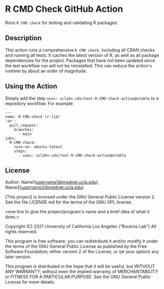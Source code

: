 # R CMD Check GitHub Action

Runs `R CMD check` for testing and validating R packages

## Description

This action runs a comprehensive `R CMD check`, including all CRAN checks and running all tests. It caches the latest version of R, as well as all package dependencies for the project. Packages that have not been updated since the last workflow run will not be reinstalled. This can reduce the action's runtime by about an order of magnitude.

## Using the Action
Simply add the step `uses: uclahs-cds/tool-R-CMD-check-action@stable` to a repository workflow. For example:

```
---
name: R-CMD-check (r-lib)
'on':
  pull_request:
    branches:
      - main
jobs:
  R-CMD-check:
    runs-on: ubuntu-latest
    steps:
      - uses: uclahs-cds/tool-R-CMD-check-action@stable
```

## License

Author: Name1(username1@mednet.ucla.edu), Name2(username2@mednet.ucla.edu)

[This project] is licensed under the GNU General Public License version 2. See the file LICENSE.md for the terms of the GNU GPL license.

<one line to give the project/program's name and a brief idea of what it does.>

Copyright (C) 2021 University of California Los Angeles ("Boutros Lab") All rights reserved.

This program is free software; you can redistribute it and/or modify it under the terms of the GNU General Public License as published by the Free Software Foundation; either version 2 of the License, or (at your option) any later version.

This program is distributed in the hope that it will be useful, but WITHOUT ANY WARRANTY; without even the implied warranty of MERCHANTABILITY or FITNESS FOR A PARTICULAR PURPOSE. See the GNU General Public License for more details.
